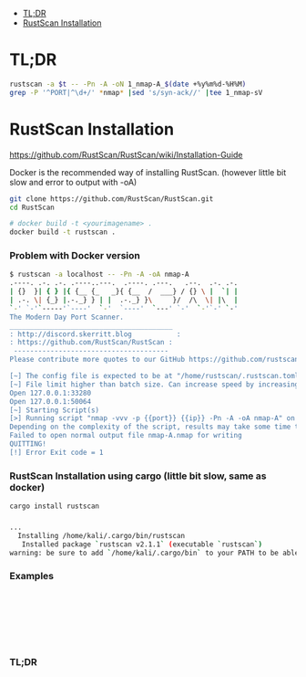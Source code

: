 - [TL;DR](#tldr)
- [RustScan Installation](#rustscan-installation)

# TL;DR
```sh
rustscan -a $t -- -Pn -A -oN 1_nmap-A_$(date +%y%m%d-%H%M)
grep -P '^PORT|^\d+/' *nmap* |sed 's/syn-ack//' |tee 1_nmap-sV
```

# RustScan Installation

https://github.com/RustScan/RustScan/wiki/Installation-Guide

Docker is the recommended way of installing RustScan. (however little bit slow and error to output with -oA)

```sh
git clone https://github.com/RustScan/RustScan.git
cd RustScan

# docker build -t <yourimagename> .
docker build -t rustscan .
```

### Problem with Docker version
```sh
$ rustscan -a localhost -- -Pn -A -oA nmap-A                     
.----. .-. .-. .----..---.  .----. .---.   .--.  .-. .-.
| {}  }| { } |{ {__ {_   _}{ {__  /  ___} / {} \ |  `| |
| .-. \| {_} |.-._} } | |  .-._} }\     }/  /\  \| |\  |
`-' `-'`-----'`----'  `-'  `----'  `---' `-'  `-'`-' `-'
The Modern Day Port Scanner.
________________________________________
: http://discord.skerritt.blog           :
: https://github.com/RustScan/RustScan :
 --------------------------------------
Please contribute more quotes to our GitHub https://github.com/rustscan/rustscan

[~] The config file is expected to be at "/home/rustscan/.rustscan.toml"
[~] File limit higher than batch size. Can increase speed by increasing batch size '-b 1048476'.
Open 127.0.0.1:33280
Open 127.0.0.1:50064
[~] Starting Script(s)
[>] Running script "nmap -vvv -p {{port}} {{ip}} -Pn -A -oA nmap-A" on ip 127.0.0.1
Depending on the complexity of the script, results may take some time to appear.
Failed to open normal output file nmap-A.nmap for writing
QUITTING!
[!] Error Exit code = 1
```

### RustScan Installation using cargo (little bit slow, same as docker)
```
cargo install rustscan
```

### 
```sh
...
  Installing /home/kali/.cargo/bin/rustscan
   Installed package `rustscan v2.1.1` (executable `rustscan`)
warning: be sure to add `/home/kali/.cargo/bin` to your PATH to be able to run the installed binaries
```

### Examples
```

```

### 
```sh

```

### 
```sh

```

### 
```sh

```

### 
```sh

```

### TL;DR